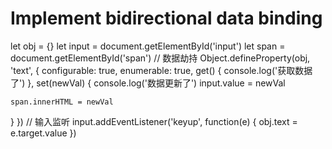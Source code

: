 #  Implement bidirectional data binding
let obj = {}
let input = document.getElementById('input')
let span = document.getElementById('span')
// 数据劫持
Object.defineProperty(obj, 'text', {
  configurable: true,
  enumerable: true,
  get() {
    console.log('获取数据了')
  },
  set(newVal) {
    console.log('数据更新了')
    input.value = newVal
    
    span.innerHTML = newVal
  }
})
// 输入监听
input.addEventListener('keyup', function(e) {
  obj.text = e.target.value
})
